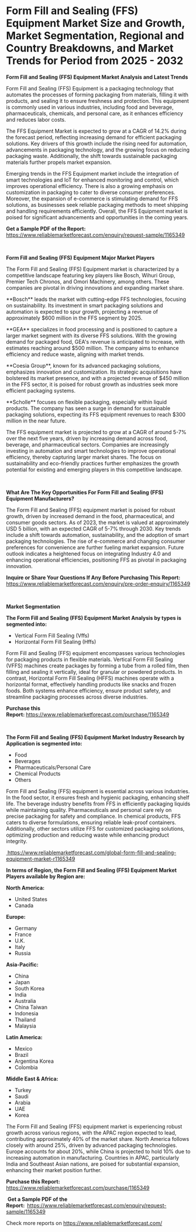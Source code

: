 <p><h1>Form Fill and Sealing (FFS) Equipment Market Size and Growth, Market Segmentation, Regional and Country Breakdowns, and Market Trends for Period from 2025 -  2032</h1></p><p><strong>Form Fill and Sealing (FFS) Equipment Market Analysis and Latest Trends</strong></p>
<p><p>Form Fill and Sealing (FFS) Equipment is a packaging technology that automates the processes of forming packaging from materials, filling it with products, and sealing it to ensure freshness and protection. This equipment is commonly used in various industries, including food and beverage, pharmaceuticals, chemicals, and personal care, as it enhances efficiency and reduces labor costs.</p><p>The FFS Equipment Market is expected to grow at a CAGR of 14.2% during the forecast period, reflecting increasing demand for efficient packaging solutions. Key drivers of this growth include the rising need for automation, advancements in packaging technology, and the growing focus on reducing packaging waste. Additionally, the shift towards sustainable packaging materials further propels market expansion.</p><p>Emerging trends in the FFS Equipment market include the integration of smart technologies and IoT for enhanced monitoring and control, which improves operational efficiency. There is also a growing emphasis on customization in packaging to cater to diverse consumer preferences. Moreover, the expansion of e-commerce is stimulating demand for FFS solutions, as businesses seek reliable packaging methods to meet shipping and handling requirements efficiently. Overall, the FFS Equipment market is poised for significant advancements and opportunities in the coming years.</p></p>
<p><strong>Get a Sample PDF of the Report:&nbsp;</strong> <a href="https://www.reliablemarketforecast.com/enquiry/request-sample/1165349?utm_campaign=3454&utm_medium=2&utm_source=Github&utm_content=ia&utm_term=11042025&utm_id=form-fill-and-sealing-ffs-equipment">https://www.reliablemarketforecast.com/enquiry/request-sample/1165349</a></p>
<p>&nbsp;</p>
<p><strong>Form Fill and Sealing (FFS) Equipment Major Market Players</strong></p>
<p><p>The Form Fill and Sealing (FFS) Equipment market is characterized by a competitive landscape featuring key players like Bosch, Wihuri Group, Premier Tech Chronos, and Omori Machinery, among others. These companies are pivotal in driving innovations and expanding market share.</p><p>**Bosch** leads the market with cutting-edge FFS technologies, focusing on sustainability. Its investment in smart packaging solutions and automation is expected to spur growth, projecting a revenue of approximately $600 million in the FFS segment by 2025.</p><p>**GEA** specializes in food processing and is positioned to capture a larger market segment with its diverse FFS solutions. With the growing demand for packaged food, GEA's revenue is anticipated to increase, with estimates reaching around $500 million. The company aims to enhance efficiency and reduce waste, aligning with market trends.</p><p>**Coesia Group**, known for its advanced packaging solutions, emphasizes innovation and customization. Its strategic acquisitions have bolstered its market presence, and with a projected revenue of $450 million in the FFS sector, it is poised for robust growth as industries seek more efficient packaging systems.</p><p>**Scholle** focuses on flexible packaging, especially within liquid products. The company has seen a surge in demand for sustainable packaging solutions, expecting its FFS equipment revenues to reach $300 million in the near future.</p><p>The FFS equipment market is projected to grow at a CAGR of around 5-7% over the next five years, driven by increasing demand across food, beverage, and pharmaceutical sectors. Companies are increasingly investing in automation and smart technologies to improve operational efficiency, thereby capturing larger market shares. The focus on sustainability and eco-friendly practices further emphasizes the growth potential for existing and emerging players in this competitive landscape.</p></p>
<p>&nbsp;</p>
<p><strong>What Are The Key Opportunities For Form Fill and Sealing (FFS) Equipment Manufacturers?</strong></p>
<p><p>The Form Fill and Sealing (FFS) equipment market is poised for robust growth, driven by increased demand in the food, pharmaceutical, and consumer goods sectors. As of 2023, the market is valued at approximately USD 5 billion, with an expected CAGR of 5-7% through 2030. Key trends include a shift towards automation, sustainability, and the adoption of smart packaging technologies. The rise of e-commerce and changing consumer preferences for convenience are further fueling market expansion. Future outlook indicates a heightened focus on integrating Industry 4.0 and enhancing operational efficiencies, positioning FFS as pivotal in packaging innovation.</p></p>
<p><strong>Inquire or Share Your Questions If Any Before Purchasing This Report:</strong> <a href="https://www.reliablemarketforecast.com/enquiry/pre-order-enquiry/1165349?utm_campaign=3454&utm_medium=2&utm_source=Github&utm_content=ia&utm_term=11042025&utm_id=form-fill-and-sealing-ffs-equipment">https://www.reliablemarketforecast.com/enquiry/pre-order-enquiry/1165349</a></p>
<p>&nbsp;</p>
<p><strong>Market Segmentation</strong></p>
<p><strong>The Form Fill and Sealing (FFS) Equipment Market Analysis by types is segmented into:</strong></p>
<p><ul><li>Vertical Form Fill Sealing (Vffs)</li><li>Horizontal Form Fill Sealing (Hffs)</li></ul></p>
<p><p>Form Fill and Sealing (FFS) equipment encompasses various technologies for packaging products in flexible materials. Vertical Form Fill Sealing (VFFS) machines create packages by forming a tube from a rolled film, then filling and sealing it vertically, ideal for granular or powdered products. In contrast, Horizontal Form Fill Sealing (HFFS) machines operate with a horizontal format, effectively handling products like snacks and frozen foods. Both systems enhance efficiency, ensure product safety, and streamline packaging processes across diverse industries.</p></p>
<p><strong>Purchase this Report:&nbsp;</strong><a href="https://www.reliablemarketforecast.com/purchase/1165349?utm_campaign=3454&utm_medium=2&utm_source=Github&utm_content=ia&utm_term=11042025&utm_id=form-fill-and-sealing-ffs-equipment">https://www.reliablemarketforecast.com/purchase/1165349</a></p>
<p>&nbsp;</p>
<p><strong>The Form Fill and Sealing (FFS) Equipment Market Industry Research by Application is segmented into:</strong></p>
<p><ul><li>Food</li><li>Beverages</li><li>Pharmaceuticals/Personal Care</li><li>Chemical Products</li><li>Others</li></ul></p>
<p><p>Form Fill and Sealing (FFS) equipment is essential across various industries. In the food sector, it ensures fresh and hygienic packaging, enhancing shelf life. The beverage industry benefits from FFS in efficiently packaging liquids while maintaining quality. Pharmaceuticals and personal care rely on precise packaging for safety and compliance. In chemical products, FFS caters to diverse formulations, ensuring reliable leak-proof containers. Additionally, other sectors utilize FFS for customized packaging solutions, optimizing production and reducing waste while enhancing product integrity.</p></p>
<p><a href="https://www.reliablemarketforecast.com/global-form-fill-and-sealing-equipment-market-r1165349?utm_campaign=3454&utm_medium=2&utm_source=Github&utm_content=ia&utm_term=11042025&utm_id=form-fill-and-sealing-ffs-equipment">&nbsp;https://www.reliablemarketforecast.com/global-form-fill-and-sealing-equipment-market-r1165349</a></p>
<p><strong>In terms of Region, the Form Fill and Sealing (FFS) Equipment Market Players available by Region are:</strong></p>
<p>
    <p> <strong> North America: </strong>
        <ul>
            <li>United States</li>
            <li>Canada</li>
        </ul>
        </p> 
    <p> <strong> Europe: </strong>
        <ul>
            <li>Germany</li>
            <li>France</li>
            <li>U.K.</li>
            <li>Italy</li>
            <li>Russia</li>
        </ul>
        </p> 
    <p> <strong> Asia-Pacific: </strong>
        <ul>
            <li>China</li>
            <li>Japan</li>
            <li>South Korea</li>
            <li>India</li>
            <li>Australia</li>
            <li>China Taiwan</li>
            <li>Indonesia</li>
            <li>Thailand</li>
            <li>Malaysia</li>
        </ul>
        </p> 
    <p> <strong> Latin America: </strong>
        <ul>
            <li>Mexico</li>
            <li>Brazil</li>
            <li>Argentina Korea</li>
            <li>Colombia</li>
        </ul>
        </p> 
    <p> <strong> Middle East & Africa: </strong>
        <ul>
            <li>Turkey</li>
            <li>Saudi</li>
            <li>Arabia</li>
            <li>UAE</li>
            <li>Korea</li>
        </ul>
    </p>
    </p>
<p><p>The Form Fill and Sealing (FFS) equipment market is experiencing robust growth across various regions, with the APAC region expected to lead, contributing approximately 40% of the market share. North America follows closely with around 25%, driven by advanced packaging technologies. Europe accounts for about 20%, while China is projected to hold 10% due to increasing automation in manufacturing. Countries in APAC, particularly India and Southeast Asian nations, are poised for substantial expansion, enhancing their market position further.</p></p>
<p><strong>Purchase this Report: </strong><a href="https://www.reliablemarketforecast.com/purchase/1165349?utm_campaign=3454&utm_medium=2&utm_source=Github&utm_content=ia&utm_term=11042025&utm_id=form-fill-and-sealing-ffs-equipment">https://www.reliablemarketforecast.com/purchase/1165349</a></p>
<p>&nbsp;<strong>Get a Sample PDF of the Report:&nbsp;&nbsp;</strong><a href="https://www.reliablemarketforecast.com/enquiry/request-sample/1165349?utm_campaign=3454&utm_medium=2&utm_source=Github&utm_content=ia&utm_term=11042025&utm_id=form-fill-and-sealing-ffs-equipment">https://www.reliablemarketforecast.com/enquiry/request-sample/1165349</a></p>
<p><strong></strong></p>
<p>Check more reports on <a href="https://www.reliablemarketforecast.com/?utm_campaign=3454&utm_medium=2&utm_source=Github&utm_content=ia&utm_term=11042025&utm_id=form-fill-and-sealing-ffs-equipment">https://www.reliablemarketforecast.com/</a></p>